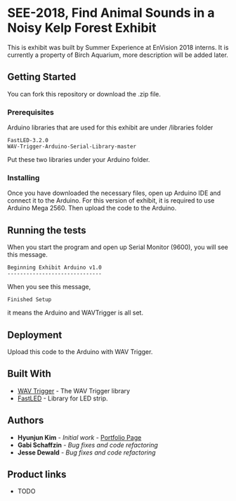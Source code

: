 # SEE-2018, Find Animal Sounds in a Noisy Kelp Forest Exhibit


This is exhibit was built by Summer Experience at EnVision 2018 interns.
It is currently a property of Birch Aquarium, more description will be added later.

## Getting Started

You can fork this repository or download the .zip file.

### Prerequisites

Arduino libraries that are used for this exhibit are under /libraries folder

```
FastLED-3.2.0
WAV-Trigger-Arduino-Serial-Library-master
```
Put these two libraries under your Arduino folder.

### Installing

Once you have downloaded the necessary files, open up Arduino IDE and connect it to the Arduino.
For this version of exhibit, it is required to use Arduino Mega 2560.
Then upload the code to the Arduino.

## Running the tests

When you start the program and open up Serial Monitor (9600), you will see this message.
```
Beginning Exhibit Arduino v1.0
------------------------------
```

When you see this message,
```
Finished Setup
```
it means the Arduino and WAVTrigger is all set.

## Deployment

Upload this code to the Arduino with WAV Trigger.

## Built With

* [WAV Trigger](https://github.com/robertsonics/WAV-Trigger-Arduino-Serial-Library) - The WAV Trigger library
* [FastLED](http://fastled.io/) - Library for LED strip.


## Authors

* **Hyunjun Kim** - *Initial work* - [Portfolio Page](https://thejacobkim.github.io/)
* **Gabi Schaffzin** - *Bug fixes and code refactoring*
* **Jesse Dewald** - *Bug fixes and code refactoring*

## Product links

* TODO
